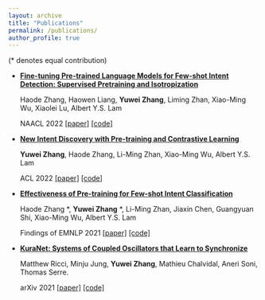 ```yaml
---
layout: archive
title: "Publications"
permalink: /publications/
author_profile: true
---
```

(* denotes equal contribution)

* [**Fine-tuning Pre-trained Language Models for Few-shot Intent Detection: Supervised Pretraining and Isotropization**](https://arxiv.org/abs/2205.07208)

    Haode Zhang, Haowen Liang, **Yuwei Zhang**, Liming Zhan, Xiao-Ming Wu, Xiaolei Lu, Albert Y.S. Lam

    NAACL 2022 [[paper]](https://arxiv.org/abs/2205.07208) [[code]](https://github.com/fanolabs/isoIntentBert-main)

* [**New Intent Discovery with Pre-training and Contrastive Learning**](https://arxiv.org/abs/2205.12914)

    **Yuwei Zhang**, Haode Zhang, Li-Ming Zhan, Xiao-Ming Wu, Albert Y.S. Lam

    ACL 2022 [[paper]](https://arxiv.org/abs/2205.12914) [[code]](https://github.com/zhang-yu-wei/MTP-CLNN)

* [**Effectiveness of Pre-training for Few-shot Intent Classification**](https://arxiv.org/abs/2109.05782)

    Haode Zhang *, **Yuwei Zhang** *, Li-Ming Zhan, Jiaxin Chen, Guangyuan Shi, Xiao-Ming Wu, Albert Y.S. Lam

    Findings of EMNLP 2021 [[paper]](https://arxiv.org/abs/2109.05782) [[code]](https://github.com/hdzhang-code/IntentBERT)

* [**KuraNet: Systems of Coupled Oscillators that Learn to Synchronize**](https://arxiv.org/abs/2105.02838)
 
    Matthew Ricci, Minju Jung, **Yuwei Zhang**, Mathieu Chalvidal, Aneri Soni, Thomas Serre.

    arXiv 2021 [[paper]](https://arxiv.org/abs/2105.02838) [[code]](https://github.com/serre-lab/KuraNet)
